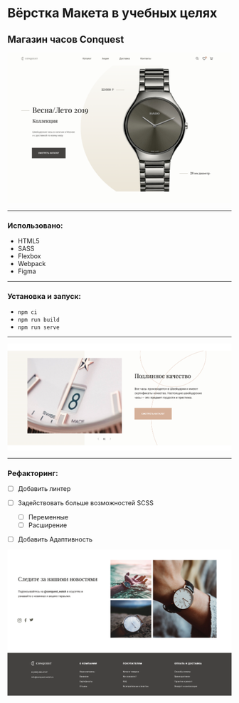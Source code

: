 Вёрстка Макета в учебных целях
============
Магазин часов Conquest
--------------

<img src="./readme-source/screenshot1.png" width="800">

------------
### Использовано:
* HTML5
* SASS
* Flexbox
* Webpack
* Figma
____________

### Установка и запуск:
* `npm ci`
* `npm run build`
* `npm run serve`

____________


<img src="./readme-source/screenshot3.png" width="800">

___________
### Рефакторинг:
- [ ] Добавить линтер
- [ ] Задействовать больше возможностей SCSS
  - [ ] Переменные
  - [ ] Расширение
- [ ] Добавить Адаптивность



<img src="./readme-source/screenshot4.png" width="800">
